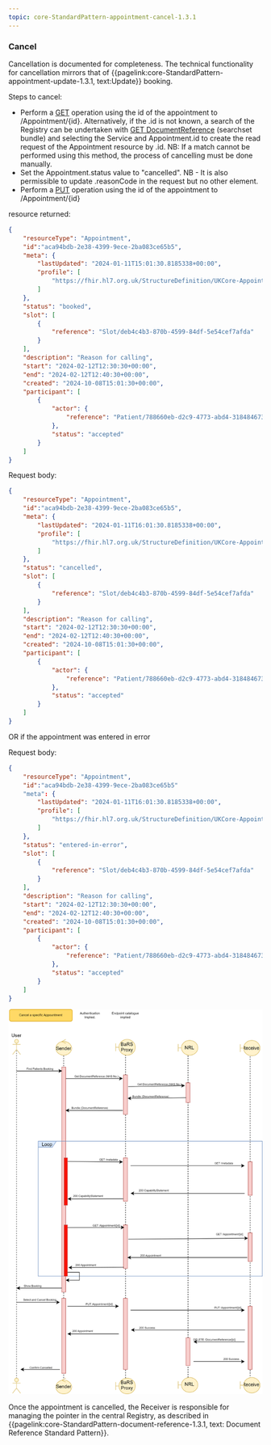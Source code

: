 ```yaml
---
topic: core-StandardPattern-appointment-cancel-1.3.1
---
```


### Cancel

Cancellation is documented for completeness. The technical functionality for cancellation mirrors that of {{pagelink:core-StandardPattern-appointment-update-1.3.1, text:Update}} booking.

Steps to cancel:

* Perform a [GET](https://digital.nhs.uk/developer/api-catalogue/booking-and-referral-fhir/v1.3.0#get-/Appointment/-id-) operation using the id of the appointment to /Appointment/\{id\}. Alternatively, if the .id is not known, a search of the Registry can be undertaken with [GET DocumentReference](https://digital.nhs.uk/developer/api-catalogue/booking-and-referral-fhir/v1.3.0#get-/DocumentReference) (searchset bundle) and selecting the Service and Appointment.id to create the read request of the Appointment resource by .id. NB: If a match cannot be performed using this method, the process of cancelling must be done manually.
* Set the Appointment.status value to "cancelled". NB - It is also permissible to update .reasonCode in the request but no other element.
* Perform a [PUT](https://digital.nhs.uk/developer/api-catalogue/booking-and-referral-fhir/v1.3.0#put-/Appointment/-id-) operation using the id of the appointment to /Appointment/\{id\}

resource returned:
```json
{
	"resourceType": "Appointment",
    "id":"aca94bdb-2e38-4399-9ece-2ba083ce65b5",
	"meta": {
		"lastUpdated": "2024-01-11T15:01:30.8185338+00:00",
		"profile": [
			"https://fhir.hl7.org.uk/StructureDefinition/UKCore-Appointment"
		]
	},
	"status": "booked",
    "slot": [
        {
            "reference": "Slot/deb4c4b3-870b-4599-84df-5e54cef7afda"
        }
    ],
	"description": "Reason for calling",
	"start": "2024-02-12T12:30:30+00:00",
	"end": "2024-02-12T12:40:30+00:00",
	"created": "2024-10-08T15:01:30+00:00",
	"participant": [
		{
			"actor": {
				"reference": "Patient/788660eb-d2c9-4773-abd4-318484673fb2"
			},
			"status": "accepted"
		}
	]
}
```

Request body:
```json
{
	"resourceType": "Appointment",
    "id":"aca94bdb-2e38-4399-9ece-2ba083ce65b5",
	"meta": {
		"lastUpdated": "2024-01-11T16:01:30.8185338+00:00",
		"profile": [
			"https://fhir.hl7.org.uk/StructureDefinition/UKCore-Appointment"
		]
	},
	"status": "cancelled",
    "slot": [
        {
            "reference": "Slot/deb4c4b3-870b-4599-84df-5e54cef7afda"
        }
    ],
	"description": "Reason for calling",
	"start": "2024-02-12T12:30:30+00:00",
	"end": "2024-02-12T12:40:30+00:00",
	"created": "2024-10-08T15:01:30+00:00",
	"participant": [
		{
			"actor": {
				"reference": "Patient/788660eb-d2c9-4773-abd4-318484673fb2"
			},
			"status": "accepted"
		}
	]
}
```
OR if the appointment was entered in error

Request body:
```json
{
	"resourceType": "Appointment",
    "id":"aca94bdb-2e38-4399-9ece-2ba083ce65b5"
	"meta": {
		"lastUpdated": "2024-01-11T16:01:30.8185338+00:00",
		"profile": [
			"https://fhir.hl7.org.uk/StructureDefinition/UKCore-Appointment"
		]
	},
	"status": "entered-in-error",
    "slot": [
        {
            "reference": "Slot/deb4c4b3-870b-4599-84df-5e54cef7afda"
        }
    ],
	"description": "Reason for calling",
	"start": "2024-02-12T12:30:30+00:00",
	"end": "2024-02-12T12:40:30+00:00",
	"created": "2024-10-08T15:01:30+00:00",
	"participant": [
		{
			"actor": {
				"reference": "Patient/788660eb-d2c9-4773-abd4-318484673fb2"
			},
			"status": "accepted"
		}
	]
}
```

<img src="https://raw.githubusercontent.com/NHSDigital/NHSDigital-FHIR-BookingAndReferrals/main/BaRS-Images/SequenceDiagrams/BaRS_Foundation_Cancel.drawio.svg" ></img>

Once the appointment is cancelled, the Receiver is responsible for managing the pointer in the central Registry, as described in {{pagelink:core-StandardPattern-document-reference-1.3.1, text: Document Reference Standard Pattern}}.